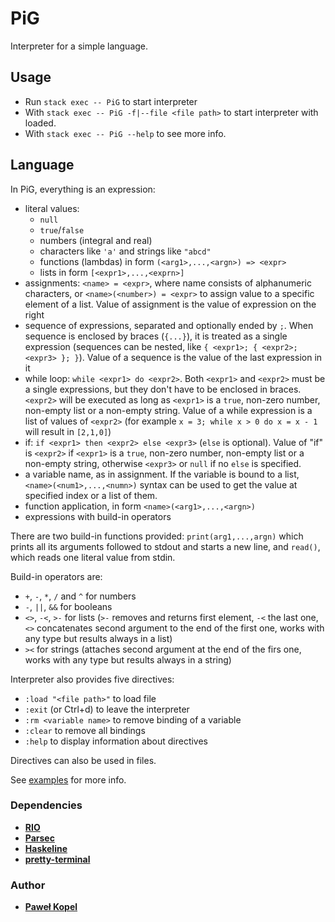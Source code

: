# PiG

Interpreter for a simple language.

## Usage  

* Run `stack exec -- PiG` to start interpreter
* With `stack exec -- PiG -f|--file <file path>` to start interpreter with <file> loaded.
* With `stack exec -- PiG --help` to see more info.

## Language

In PiG, everything is an expression:

* literal values: 
    * `null`
    * `true`/`false`
    * numbers (integral and real)
    * characters like `'a'` and strings like `"abcd"`
    * functions (lambdas) in form `(<arg1>,...,<argn>) => <expr>`
    * lists in form `[<expr1>,...,<exprn>]`
* assignments: `<name> = <expr>`, where name consists of alphanumeric characters, or `<name>(<number>) = <expr>` to assign value to a specific element of a list. Value of assignment is the value of expression on the right
* sequence of expressions, separated and optionally ended by `;`. When sequence is enclosed by braces (`{...}`), it is treated as a single expression (sequences can be nested, like `{ <expr1>; { <expr2>; <expr3> }; }`). Value of a sequence is the value of the last expression in it
* while loop: `while <expr1> do <expr2>`. Both `<expr1>` and `<expr2>` must be a single expressions, but they don't have to be enclosed in braces. `<expr2>` will be executed as long as `<expr1>` is a `true`, non-zero number, non-empty list or a non-empty string. Value of a while expression is a list of values of `<expr2>` (for example `x = 3; while x > 0 do x = x - 1` will result in `[2,1,0]`)
* if: `if <expr1> then <expr2> else <expr3>` (`else` is optional). Value of "if" is `<expr2>` if `<expr1>` is a `true`, non-zero number, non-empty list or a non-empty string, otherwise `<expr3>` or `null` if no `else` is specified.
* a variable name, as in assignment. If the variable is bound to a list, `<name>(<num1>,...,<numn>)` syntax can be used to get the value at specified index or a list of them.
* function application, in form `<name>(<arg1>,...,<argn>)`
* expressions with build-in operators

There are two build-in functions provided: `print(arg1,...,argn)` which prints all its arguments followed to stdout and starts a new line, and `read()`, which reads one literal value from stdin.

Build-in operators are:
* `+`, `-`, `*`, `/` and `^` for numbers
* `-`, `||`, `&&` for booleans
* `<>`, `-<`, `>-` for lists (`>-` removes and returns first element, `-<` the last one, `<>` concatenates second argument to the end of the first one, works with any type but results always in a list)
* `><` for strings (attaches second argument at the end of the firs one, works with any type but results always in a string)

Interpreter also provides five directives:
* `:load "<file path>"` to load file
* `:exit` (or Ctrl+d) to leave the interpreter
* `:rm <variable name>` to remove binding of a variable
* `:clear` to remove all bindings
* `:help` to display information about directives

Directives can also be used in files.

See [examples](https://github.com/PKopel/PiG/tree/master/examples) for more info.

### Dependencies
* **[RIO](https://hackage.haskell.org/package/rio)**
* **[Parsec](https://hackage.haskell.org/package/parsec)**
* **[Haskeline](https://hackage.haskell.org/package/haskeline)**
* **[pretty-terminal](https://github.com/loganmac/pretty-terminal)**

### Author

* **[Paweł Kopel](https://github.com/PKopel)**
